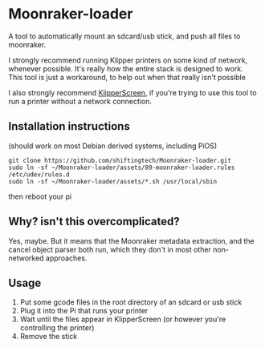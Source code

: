# Moonraker-loader
A tool to automatically mount an sdcard/usb stick, and push all files to moonraker.

I strongly recommend running Klipper printers on some kind of network, whenever possible.  It's really how the entire stack is designed to work.  
This tool is just a workaround, to help out when that really isn't possible

I also strongly recommend [KlipperScreen](https://klipperscreen.readthedocs.io/en/latest/), if you're trying to use this tool to run a printer without a network connection.

## Installation instructions
(should work on most Debian derived systems, including PiOS)
```
git clone https://github.com/shiftingtech/Moonraker-loader.git
sudo ln -sf ~/Moonraker-loader/assets/89-moonraker-loader.rules /etc/udev/rules.d 
sudo ln -sf ~/Moonraker-loader/assets/*.sh /usr/local/sbin
```
then reboot your pi

##  Why?  isn't this overcomplicated?
Yes, maybe.  But it means that the Moonraker metadata extraction, and the cancel object parser both run, which they don't in most other non-networked approaches.

## Usage

1. Put some gcode files in the root directory of an sdcard or usb stick
2. Plug it into the Pi that runs your printer
3. Wait until the files appear in KlipperScreen (or however you're controlling the printer)
4. Remove the stick
